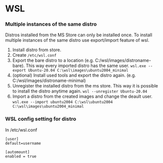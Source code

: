 # WSL

### Multiple instances of the same distro
Distros installed from the MS Store can only be installed once. To install multiple instances of the same distro use export/import feature of wsl.

1. Install distro from store.
2. Create `/etc/wsl.conf`
3. Export the bare distro to a location (e.g. C:/wsl/images/distroname-bare). This way every imported distro has the same user.
   `wsl.exe --export Ubuntu-20.04 C:\wsl\images\ubuntu2004_minimal`
4. (optional) Install used tools and export the distro again. (e.g. C:/wsl/images/distroname-minimal)
5. Unregister the installed distro from the ms store. This way it is possible to install the distro anytime again.
   `wsl --unregister Ubuntu-20.04`
6. Import a distro from the created images and change the deault user.
   `wsl.exe --import ubuntu2004 C:\wsl\ubuntu2004 C:\wsl\images\ubuntu2004_minimal`	

### WSL config setting for distro
In /etc/wsl.conf
```
[user]
default=username

[automount]
enabled = true
```
